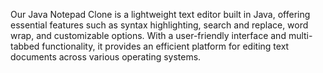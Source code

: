 Our Java Notepad Clone is a lightweight text editor built in Java, offering essential features such as syntax highlighting, search and replace, word wrap, and customizable options.
With a user-friendly interface and multi-tabbed functionality, it provides an efficient platform for editing text documents across various operating systems.






